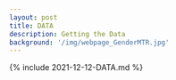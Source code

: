 ```yaml
---
layout: post
title: DATA
description: Getting the Data
background: '/img/webpage_GenderMTR.jpg'
---
```


{% include 2021-12-12-DATA.md %}